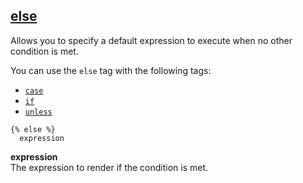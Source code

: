 ## [else](https://shopify.dev/docs/api/liquid/tags/conditional-else)

Allows you to specify a default expression to execute when no other condition is met.

You can use the `else` tag with the following tags:

- [`case`](https://shopify.dev/docs/api/liquid/tags/case)
- [`if`](https://shopify.dev/docs/api/liquid/tags/if)
- [`unless`](https://shopify.dev/docs/api/liquid/tags/unless)

```liquid
{% else %}
  expression
```

**expression**  
The expression to render if the condition is met.
